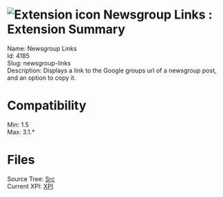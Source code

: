 # ![Extension icon](https://addons.thunderbird.net/static/img/addon-icons/default-64.png) Newsgroup Links : Extension Summary

Name: Newsgroup Links  
Id: 4185  
Slug: newsgroup-links  
Description: Displays a link to the Google groups url of a newsgroup post, and an option to copy it.
  

# Compatibility
Min: 1.5  
Max: 3.1.*  

# Files

Source Tree: [Src](C:/Dev/Thunderbird/ThunderKdB/xall/xOther/4185-newsgroup-links/src)  
Current XPI: [XPI](C:/Dev/Thunderbird/ThunderKdB/xall/xOther/4185-newsgroup-links/xpi)  



